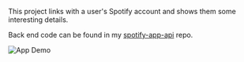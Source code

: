 This project links with a user's Spotify account and shows them some interesting details. 

Back end code can be found in my [spotify-app-api](https://github.com/ForTheOnesThere/spotify-app-api) repo.

![App Demo](https://github.com/ForTheOnesThere/fortheonesthere.github.io/blob/source/src/images/spotify.gif)
